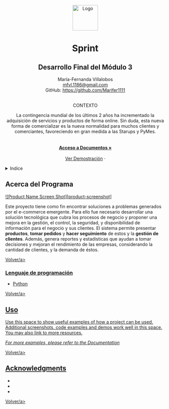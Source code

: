 <div id="volver"></div>

<!--[![Contributors][contributors-shield]][contributors-url]
[![Forks][forks-shield]][forks-url]-->

<br />
<div align="center">
  <a href="https://github.com/Marifer1111/Ejercicios_Bootcamp/tree/main/M%C3%B3dulo%203/Enviados/M3-Sprint-MFVL">
    <img src="images/logo.png" alt="Logo" width="80" height="80">
  </a>

<h1 align="center"><b> Sprint </b></h1>
<h2 align="center"> Desarrollo Final del Módulo 3</h2>


María-Fernanda Villalobos 
<br />
mfvl.1186@gmail.com
<br />
GitHub: https://github.com/Marifer1111
<br />
<br />

  <p align="center">
    CONTEXTO
    <br />
    <summary> La contingencia mundial de los últimos 2 años ha incrementado la adquisición de servicios y productos de forma online. Sin duda, esta nueva forma de comercializar es la nueva normalidad para muchos clientes y comerciantes, favoreciendo en gran medida a las Starups y PyMes.
    </summary>
    <br />
    <br />
    <a href="https://github.com/github_username/repo_name"><strong>Acceso a Documentos »</strong></a>
    <br />
    <br />
    <a href="https://github.com/github_username/repo_name">Ver Demostración</a>
    ·
  </p>
</div>

<details>
  <summary>Indice</summary>
  <ol>
    <li>
      <a href="#acerca-del-programa">Acerca del Programa</a>
      <ul>
        <li><a href="#lenguaje-de-programacion">Lenguaje de programación </a></li>
      </ul>
    </li>
    <li>
      <a href="#getting-started">Getting Started</a>
      <ul>
        <li><a href="#prerequisites">Prerequisites</a></li>
        <li><a href="#installation">Installation</a></li>
      </ul>
    </li>
    <li><a href="#uso">Uso</a></li>
    <li><a href="#roadmap">Roadmap</a></li>
    <li><a href="#contributing">Contributing</a></li>
    <li><a href="#license">License</a></li>
    <li><a href="#contact">Contact</a></li>
    <li><a href="#acknowledgments">Acknowledgments</a></li>
  </ol>
</details>


## Acerca del Programa

[![Product Name Screen Shot][product-screenshot]](https://example.com)
<summary> 
    Este proyecto tiene como fin encontrar soluciones a problemas generados por el e-commerce emergente. Para ello fue necesario desarrollar una solución tecnológica que cubra los 
    procesos de negocio y proponer una mejora en la gestión, el control, la seguridad, y 
    disponibilidad de información para el negocio y sus clientes. 
    El sistema permite presentar <b>productos</b>, <b>tomar pedidos</b> y <b>hacer seguimiento</b> de estos y la <b>gestión de clientes</b>. Además, genera reportes y estadísticas que ayudan a tomar decisiones y mejoran el rendimiento de las empresas, considerando la cantidad de clientes, y la demanda de éstos. 
    </summary>

<p align="left"><a href="#volver">Volver/a></p>



### Lenguaje de programación

* [Python](https://www.python.org/)

<p align="left"><a href="#volver">Volver/a></p>



## Uso

Use this space to show useful examples of how a project can be used. Additional screenshots, code examples and demos work well in this space. You may also link to more resources.

_For more examples, please refer to the [Documentation](https://example.com)_

<p align="left"><a href="#volver">Volver/a></p>



<!-- ACKNOWLEDGMENTS -->
## Acknowledgments

* []()
* []()
* []()

<p align="left"><a href="#volver">Volver/a></p>

